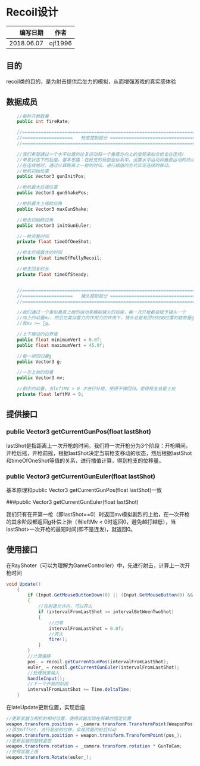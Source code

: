 # Recoil设计

|       编写日期 | 作者      |
| ---------: | ------- |
| 2018.06.07 | ojf1996 |



## 目的

recoil类的目的，是为射击提供后坐力的模拟，从而增强游戏的真实感体验



## 数据成员

```c#
    //每秒开枪数量
    public int fireRate;

    //==================================================================
    //===================   枪支控制部分 ================================
    //==================================================================

    //我们希望通过一个水平位置的往复运动和一个垂直方向上的旋转来拟合枪支在连续/
    //单发状态下的后座。基本思路：在枪支的局部坐标系中，设置水平运动和垂直运动的终点。
    //在连续帧时，通过计算距离上一枪的时间，进行插值的方式实现连续的移动。
    //枪机初始位置
    public Vector3 gunInitPos;

    //枪机最大后摇位置
    public Vector3 gunShakePos;

    //枪机最大上摇欧拉角
    public Vector3 maxGunShake;

    //枪击初始欧拉角
    public Vector3 initGunEuler;

    //一枪完整时间
    private float timeOfOneShot;

    //枪支后摇最大的时间
    private float timeOfFullyRecoil;

    //枪支回复时长
    private float timeOfSteady;


    //==================================================================
    //===================   镜头控制部分 ================================
    //==================================================================

    //我们通过一个类似垂直上抛的运动来模拟镜头的后座，每一次开枪都会赋予镜头一个
    //向上的动量mv，然后在类似重力的作用力的作用下，镜头总是有回归初始位置的趋势量g。
    //有mv >= ∑g。

    //上下摆动的边界值
    public float minimumVert = 0.0f;
    public float maximumVert = 45.0f;

    //每一帧回归量g
    public Vector3 g;

    //一次上抬的动量
    public Vector3 mv;

    //剩余的动量，当leftMV > 0 才进行补偿，使得子弹回归，使得枪支总是上抬
    private float leftMV = 0;
```





## 提供接口

### public Vector3 getCurrentGunPos(float lastShot)

lastShot是指距离上一次开枪的时间。我们将一次开枪分为3个阶段：开枪瞬间，开枪后摇，开枪前摇，根据lastShot决定当前枪支移动的状态，然后根据lastShot和timeOfOneShot等值的关系，进行插值计算，得到枪支的位移量。



### public Vector3 getCurrentGunEuler(float lastShot)

基本原理和public Vector3 getCurrentGunPos(float lastShot)一致



###public Vector3 getCurrentGunEuler(float lastShot)

我们只有在开第一枪（即lastShot==0）时返回mv模拟剧烈的上抬，在一次开枪的其余阶段都返回g补偿上抬（当leftMv < 0时返回0，避免越打越低），当lastShot>一次开枪的最短时间(即不是连发)，就返回0。



## 使用接口

在RayShoter（可以为理解为GameController）中，先进行射击，计算上一次开枪时间

```c#
void Update()
    {
        if (Input.GetMouseButtonDown(0) || (Input.GetMouseButton(0) && fireMode != kindOfFireMode.SINGLE))
        {
            //在射速允许内，可以开火
            if (intervalFromLastShot >= intervalBetWeenTwoShot)
            {
                //归零
                intervalFromLastShot = 0.0f;
                //开火
                fire();
            }
        }
        //计算偏移
        pos_ = recoil.getCurrentGunPos(intervalFromLastShot);
        euler_ = recoil.getCurrentGunEuler(intervalFromLastShot);
        //处理玩家输入
        handleInput();
        //下一个开枪的阶段
        intervalFromLastShot += Time.deltaTime;
    }
```

在lateUpdate更新位置，实现后座

```c#
//更新武器与相机的相对位置，使得武器出现在屏幕的固定位置
weapon.transform.position = _camera.transform.TransformPoint(WeaponPos);
//添加offset，进行局部的位移，实现武器的前后抖动
weapon.transform.position = weapon.transform.TransformPoint(pos_);
//更新武器的旋转姿态
weapon.transform.rotation = _camera.transform.rotation * GunToCam;
//使得武器上摇
weapon.transform.Rotate(euler_);
```







### 







